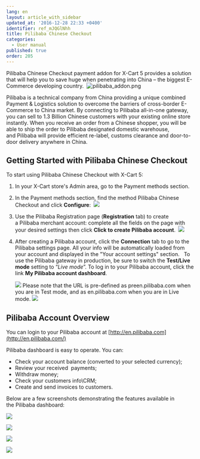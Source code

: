 ```yaml
---
lang: en
layout: article_with_sidebar
updated_at: '2016-12-28 22:33 +0400'
identifier: ref_mJQGlNhh
title: Pilibaba Chinese Checkout
categories:
  - User manual
published: true
order: 205
---
```

Pilibaba Chinese Checkout payment addon for X-Cart 5 provides a solution that will help you to save huge when penetrating into China – the biggest E-Commerce developing country. 
![pilibaba_addon.png]({{site.baseurl}}/attachments/ref_mJQGlNhh/pilibaba_addon.png)

Pilibaba is a technical company from China providing a unique combined Payment & Logistics solution to overcome the barriers of cross-border E-Commerce to China market. By connecting to Pilibaba all-in-one gateway, you can sell to 1.3 Billion Chinese customers with your existing online store instantly. When you receive an order from a Chinese shopper, you will be able to ship the order to Pilibaba designated domestic warehouse, and Pilibaba will provide efficient re-label, customs clearance and door-to-door delivery anywhere in China.

## Getting Started with Pilibaba Chinese Checkout

To start using Pilibaba Chinese Checkout with X-Cart 5:

1.  In your X-Cart store's Admin area, go to the Payment methods section.
2.  In the Payment methods section, find the method Pilibaba Chinese Checkout and click **Configure**: 
    ![]({{site.baseurl}}/attachments/9307023/9439626.png)
3.  Use the Pilibaba Registration page (**Registration** tab) to create a Pilibaba merchant account: complete all the fields on the page with your desired settings then click **Click to create Pilibaba account**. 
    ![]({{site.baseurl}}/attachments/9307023/9439627.png)
4.  After creating a Pilibaba account, click the **Connection** tab to go to the Pilibaba settings page. All your info will be automatically loaded from your account and displayed in the "Your account settings" section.  
    To use the Pilibaba gateway in production, be sure to switch the **Test/Live mode** setting to “_Live mode_”. To log in to your Pilibaba account, click the link **My Pilibaba account dashboard**.

    ![]({{site.baseurl}}/attachments/9307023/9439629.png)
    Please note that the URL is pre-defined as preen.pilibaba.com when you are in Test mode, and as en.pilibaba.com when you are in Live mode.
    ![]({{site.baseurl}}/attachments/9307023/9439630.png)

## Pilibaba Account Overview

You can login to your Pilibaba account at [http://en.pilibaba.com](http://en.pilibaba.com/)

Pilibaba dashboard is easy to operate. You can:

*   Check your account balance (converted to your selected currency);
*   Review your received  payments;
*   Withdraw money;
*   Check your customers info\CRM;
*   Create and send invoices to customers.

Below are a few screenshots demonstrating the features available in the Pilibaba dashboard:

![]({{site.baseurl}}/attachments/9307023/9439631.png)

![]({{site.baseurl}}/attachments/9307023/9439632.png)

![]({{site.baseurl}}/attachments/9307023/9439633.png)

![]({{site.baseurl}}/attachments/9307023/9439634.png)
